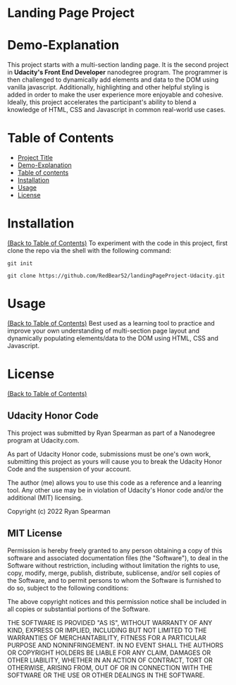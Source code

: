 # Landing Page Project

# Demo-Explanation
This project starts with a multi-section landing page.
It is the second project in **Udacity's Front End Developer** nanodegree program.
The programmer is then challenged to dynamically add elements and data to the DOM using vanilla javascript.
Additionally, highlighting and other helpful styling is added in order to make the user experience more enjoyable and cohesive.
Ideally, this project accelerates the participant's ability to blend a knowledge of HTML, CSS and Javascript in common real-world use cases.

# Table of Contents
- [Project Title](#landing-page-project)
- [Demo-Explanation](#demo-explanation)
- [Table of contents](#table-of-contents)
- [Installation](#installation)
- [Usage](#usage)
- [License](#license)

# Installation
[(Back to Table of Contents)](#table-of-contents)
To experiment with the code in this project, first clone the repo via the shell with the following command:

```git init```

```git clone https://github.com/RedBear52/landingPageProject-Udacity.git```

# Usage
[(Back to Table of Contents)](#table-of-contents)
Best used as a learning tool to practice and improve your own understanding of multi-section page layout and dynamically populating elements/data to the DOM using HTML, CSS and Javascript.

# License
[(Back to Table of Contents)](#table-of-contents)
## Udacity Honor Code
This project was submitted by Ryan Spearman as part of a Nanodegree program at Udacity.com.

As part of Udacity Honor code, submissions must be one's own work,
submitting this project as yours will cause you to break the Udacity Honor Code
and the suspension of your account.

The author (me) allows you to use this code as a reference and a leanring tool. Any other use may be in violation of Udacity's Honor code and/or the additional (MIT) licensing.

Copyright (c) 2022 Ryan Spearman

## MIT License

Permission is hereby freely granted to any person obtaining a copy
of this software and associated documentation files (the "Software"), to deal
in the Software without restriction, including without limitation the rights
to use, copy, modify, merge, publish, distribute, sublicense, and/or sell
copies of the Software, and to permit persons to whom the Software is
furnished to do so, subject to the following conditions:

The above copyright notices and this permission notice shall be included in all
copies or substantial portions of the Software.

THE SOFTWARE IS PROVIDED "AS IS", WITHOUT WARRANTY OF ANY KIND, EXPRESS OR
IMPLIED, INCLUDING BUT NOT LIMITED TO THE WARRANTIES OF MERCHANTABILITY,
FITNESS FOR A PARTICULAR PURPOSE AND NONINFRINGEMENT. IN NO EVENT SHALL THE
AUTHORS OR COPYRIGHT HOLDERS BE LIABLE FOR ANY CLAIM, DAMAGES OR OTHER
LIABILITY, WHETHER IN AN ACTION OF CONTRACT, TORT OR OTHERWISE, ARISING FROM,
OUT OF OR IN CONNECTION WITH THE SOFTWARE OR THE USE OR OTHER DEALINGS IN THE
SOFTWARE.
